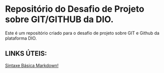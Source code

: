 # Repositório do Desafio de Projeto sobre GIT/GITHUB da DIO.
Este é um repositório criado para o desafio de projeto sobre GIT e Github da plataforma DIO.

## LINKS ÚTEIS:
[Sintaxe Básica Markdown!](https://www.markdownguide.org/)
